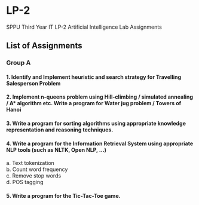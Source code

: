 # LP-2
SPPU Third Year IT LP-2 Artificial Intelligence Lab Assignments

## List of Assignments
### Group A <br>
#### 1. Identify and Implement heuristic and search strategy for Travelling Salesperson Problem <br>
#### 2. Implement n-queens problem using Hill-climbing / simulated annealing / A* algorithm etc. Write a program for Water jug problem / Towers of Hanoi<br>
#### 3. Write a program for sorting algorithms using appropriate knowledge representation and reasoning techniques.<br>
#### 4. Write a program for the Information Retrieval System using appropriate NLP tools (such as NLTK, Open NLP, …)<br>
a. Text tokenization<br>
b. Count word frequency<br>
c. Remove stop words<br>
d. POS tagging<br>
#### 5. Write a program for the Tic-Tac-Toe game.<br>
